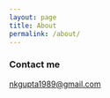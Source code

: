 ```yaml
---
layout: page
title: About
permalink: /about/
---
```


### Contact me

[nkgupta1989@gmail.com](mailto:nkgupta1989@gmail.com)